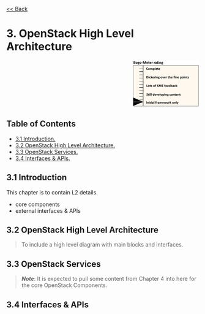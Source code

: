 [<< Back](../../openstack)

# 3. OpenStack High Level Architecture
<p align="right"><img src="../figures/bogo_ifo.png" alt="scope" title="Scope" width="35%"/></p>

## Table of Contents
* [3.1 Introduction.](#3.1)
* [3.2 OpenStack High Level Architecture.](#3.2)
* [3.3 OpenStack Services.](#3.4)
* [3.4 Interfaces & APIs.](#3.5)

<a name="3.1"></a>
## 3.1 Introduction

This chapter is to contain L2 details. 
- core components
- external interfaces & APIs

<a name="3.2"></a>
## 3.2 OpenStack High Level Architecture

> To include a high level diagram with main blocks and interfaces.

<a name="3.3"></a>
## 3.3 OpenStack Services

>**_Note_**: It is expected to pull some content from Chapter 4 into here for the core OpenStack Components.

<a name="3.4"></a>
## 3.4 Interfaces & APIs